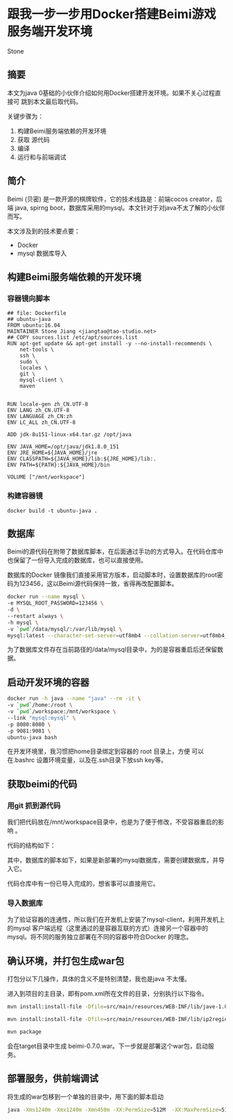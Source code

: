 
# 跟我一步一步用Docker搭建Beimi游戏服务端开发环境

Stone 

## 摘要

本文为java 0基础的小伙伴介绍如何用Docker搭建开发环境。如果不关心过程直接可
跳到本文最后取代码。

关键步骤为：
1. 构建Beimi服务端依赖的开发环境
2. 获取 源代码
3. 编译
4. 运行和与前端调试

## 简介

Beimi (贝密) 是一款开源的棋牌软件，它的技术线路是：前端cocos creator，后端 java, spirng boot，数据库采用的mysql。本文针对于对java不太了解的小伙伴而写。

本文涉及到的技术要点要：
  * Docker
  * mysql 数据库导入
  

## 构建Beimi服务端依赖的开发环境

### 容器镜向脚本

```
## file: Dockerfile
## ubuntu-java
FROM ubuntu:16.04
MAINTAINER Stone Jiang <jiangtao@tao-studio.net>
## COPY sources.list /etc/apt/sources.list
RUN apt-get update && apt-get install -y --no-install-recommends \
    net-tools \
    ssh \
    sudo \
    locales \
    git \            
    mysql-client \
    maven


RUN locale-gen zh_CN.UTF-8
ENV LANG zh_CN.UTF-8
ENV LANGUAGE zh_CN:zh
ENV LC_ALL zh_CN.UTF-8

ADD jdk-8u151-linux-x64.tar.gz /opt/java

ENV JAVA_HOME=/opt/java/jdk1.8.0_151
ENV JRE_HOME=${JAVA_HOME}/jre
ENV CLASSPATH=${JAVA_HOME}/lib:${JRE_HOME}/lib:.
ENV PATH=${PATH}:${JAVA_HOME}/bin

VOLUME ["/mnt/workspace"]

```
### 构建容器镜

```
docker build -t ubuntu-java .
```



## 数据库

Beimi的源代码在附带了数据库脚本，在后面通过手功的方式导入。在代码仓库中也保留了一份导入完成的数据库，也可以直接使用。

数据库的Docker 镜像我们直接采用官方版本，启动脚本时，设置数据库的root密码为123456，这以Beimi源代码保持一致，省得再改配置脚本。

``` bash
docker run --name mysql \
-e MYSQL_ROOT_PASSWORD=123456 \
-d \
--restart always \
-h mysql \
-v `pwd`/data/mysql/:/var/lib/mysql \
mysql:latest --character-set-server=utf8mb4 --collation-server=utf8mb4_unicode_ci

```
为了数据库文件存在当前路径的/data/mysql目录中，为的是容器重启后还保留数据。

## 启动开发环境的容器

``` bash
docker run -h java --name "java" --rm -it \
-v `pwd`/home:/root \
-v `pwd`/workspace:/mnt/workspace \
--link "mysql:mysql" \
-p 8080:8080 \
-p 9081:9081 \
ubuntu-java bash

```

在开发环境里，我习惯把home目录绑定到容器的 root 目录上，方便 可以在.bashrc 设置环境变量，以及在.ssh目录下放ssh key等。


## 获取beimi的代码
### 用git 抓到源代码

我们把代码放在/mnt/workspace目录中，也是为了便于修改，不受容器重启的影响 。

代码的结构如下：

其中，数据库的脚本如下，如果是新部署的mysql数据库，需要创建数据库，并导入它。

代码仓库中有一份已导入完成的，想省事可以直接用它。

### 导入数据库

为了验证容器的连通性，所以我们在开发机上安装了mysql-client，利用开发机上的mysql 客户端远程（这里通过的是容器互联的方式）连接另一个容器中的mysql。将不同的服务独立部署在不同的容器中符合Docker 的理念。



## 确认环境，并打包生成war包

打包分以下几操作，具体的含义不是特别清楚，我也是java 不太懂。

进入到项目的主目录，即有pom.xml所在文件的目录，分别执行以下指令。

``` bash
mvn install:install-file -Dfile=src/main/resources/WEB-INF/lib/jave-1.0.2.jar -DgroupId=lt.jave -DartifactId=jave -Dversion=1.0.2 -Dpackaging=jar
```

``` bash
mvn install:install-file -Dfile=src/main/resources/WEB-INF/lib/ip2region-1.2.4.jar -DgroupId=org.lionsoul.ip2region -DartifactId=ip2region -Dversion=1.2.4 -Dpackaging=jar

```

``` bash
mvn package
```

会在target目录中生成 beimi-0.7.0.war。下一步就是部署这个war包，启动服务。


## 部署服务，供前端调试

将生成的war包移到一个单独的目录中，用下面的脚本启动

``` bash
java -Xms1240m -Xmx1240m -Xmn450m -XX:PermSize=512M  -XX:MaxPermSize=512m -XX:+UseParNewGC -XX:+UseConcMarkSweepGC -XX:+UseTLAB -XX:NewSize=128m -XX:MaxNewSize=128m -XX:MaxTenuringThreshold=0 -XX:SurvivorRatio=1024 -XX:+UseCMSInitiatingOccupancyOnly -XX:CMSInitiatingOccupancyFraction=60 -Djava.awt.headless=true  -XX:+PrintGCDetails -Xloggc:gc.log -XX:+PrintGCTimeStamps -jar beimi-0.7.0.war
```

